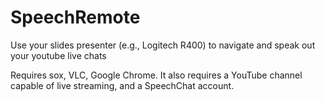 # SpeechRemote
Use your slides presenter (e.g., Logitech R400) to navigate and speak out your youtube live chats 


Requires sox, VLC, Google Chrome. It also requires a YouTube channel capable of live streaming, and a SpeechChat account.
